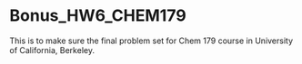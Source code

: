 # Bonus_HW6_CHEM179
This is to make sure the final problem set for Chem 179 course in University of California, Berkeley.
